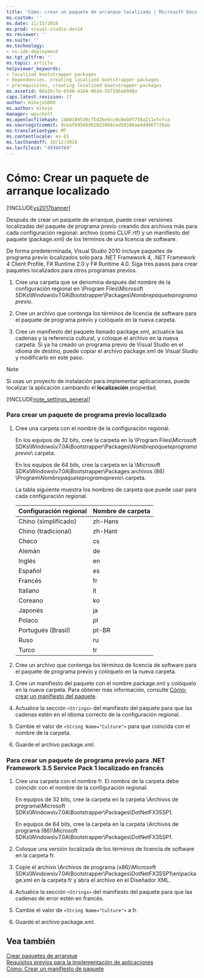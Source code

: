 ```yaml
---
title: 'Cómo: crear un paquete de arranque localizado | Microsoft Docs'
ms.custom: ''
ms.date: 11/15/2016
ms.prod: visual-studio-dev14
ms.reviewer: ''
ms.suite: ''
ms.technology:
- vs-ide-deployment
ms.tgt_pltfrm: ''
ms.topic: article
helpviewer_keywords:
- localized bootstrapper packages
- dependencies, creating localized bootstrapper packages
- prerequisites, creating localized bootstrapper packages
ms.assetid: 66a1bc7e-6540-4164-963d-557196a69d8a
caps.latest.revision: 17
author: mikejo5000
ms.author: mikejo
manager: wpickett
ms.openlocfilehash: 1408189539cf5d2be9cc9c0eb0f758a211efcfca
ms.sourcegitcommit: 9ceaf69568d61023868ced59108ae4dd46f720ab
ms.translationtype: MT
ms.contentlocale: es-ES
ms.lasthandoff: 10/12/2018
ms.locfileid: "49304764"
---
```

# <a name="how-to-create-a-localized-bootstrapper-package"></a>Cómo: Crear un paquete de arranque localizado
[!INCLUDE[vs2017banner](../includes/vs2017banner.md)]

Después de crear un paquete de arranque, puede crear versiones localizadas del paquete de programa previo creando dos archivos más para cada configuración regional: archivo (como CLUF.rtf) y un manifiesto del paquete (package.xml) de los términos de una licencia de software.  
  
 De forma predeterminada, Visual Studio 2010 incluye paquetes de programa previo localizados solo para .NET Framework 4, .NET Framework 4 Client Profile, F# Runtime 2.0 y F# Runtime 4.0. Siga tres pasos para crear paquetes localizados para otros programas previos.  
  
1.  Cree una carpeta que se denomina después del nombre de la configuración regional en \Program Files\Microsoft SDKs\Windows\v7.0A\Bootstrapper\Packages\\*Nombrepaqueteprogramaprevio*.  
  
2.  Cree un archivo que contenga los términos de licencia de software para el paquete de programa previo y colóquelo en la nueva carpeta.  
  
3.  Cree un manifiesto del paquete llamado package.xml, actualice las cadenas y la referencia cultural, y coloque el archivo en la nueva carpeta. Si ya ha creado un programa previo de Visual Studio en el idioma de destino, puede copiar el archivo package.xml de Visual Studio y modificarlo en este paso.  
  
> [!NOTE]
>  Si usas un proyecto de instalación para implementar aplicaciones, puede localizar la aplicación cambiando el **localización** propiedad.  
  
 [!INCLUDE[note_settings_general](../includes/note-settings-general-md.md)]  
  
### <a name="to-create-a-localized-bootstrapper-package"></a>Para crear un paquete de programa previo localizado  
  
1.  Cree una carpeta con el nombre de la configuración regional.  
  
     En los equipos de 32 bits, cree la carpeta en la \Program Files\Microsoft SDKs\Windows\v7.0A\Bootstrapper\Packages\\*Nombrepaqueteprogramaprevio*\ carpeta.  
  
     En los equipos de 64 bits, cree la carpeta en la \Microsoft SDKs\Windows\v7.0A\Bootstrapper\Packages archivos (86) \Program\\*Nombrepaqueteprogramaprevio*\ carpeta.  
  
     La tabla siguiente muestra los nombres de carpeta que puede usar para cada configuración regional.  
  
    |Configuración regional|Nombre de carpeta|  
    |------------|-----------------|  
    |Chino (simplificado)|zh-Hans|  
    |Chino (tradicional)|zh-Hant|  
    |Checo|cs|  
    |Alemán|de|  
    |Inglés|en|  
    |Español|es|  
    |Francés|fr|  
    |Italiano|it|  
    |Coreano|ko|  
    |Japonés|ja|  
    |Polaco|pl|  
    |Portugués (Brasil)|pt-BR|  
    |Ruso|ru|  
    |Turco|tr|  
  
2.  Cree un archivo que contenga los términos de licencia de software para el paquete de programa previo y colóquelo en la nueva carpeta.  
  
3.  Cree un manifiesto del paquete con el nombre package.xml y colóquelo en la nueva carpeta. Para obtener más información, consulte [Cómo: crear un manifiesto del paquete](../deployment/how-to-create-a-package-manifest.md).  
  
4.  Actualice la sección `<Strings>` del manifiesto del paquete para que las cadenas estén en el idioma correcto de la configuración regional.  
  
5.  Cambie el valor de `<String Name="Culture">` para que coincida con el nombre de la carpeta.  
  
6.  Guarde el archivo package.xml.  
  
### <a name="to-create-a-bootstrapper-package-for-net-framework-35-service-pack-1-localized-in-french"></a>Para crear un paquete de programa previo para .NET Framework 3.5 Service Pack 1 localizado en francés  
  
1.  Cree una carpeta con el nombre fr. El nombre de la carpeta debe coincidir con el nombre de la configuración regional.  
  
     En equipos de 32 bits, cree la carpeta en la carpeta \Archivos de programa\Microsoft SDKs\Windows\v7.0A\Bootstrapper\Packages\DotNetFX35SP1\.  
  
     En equipos de 64 bits, cree la carpeta en la carpeta \Archivos de programa (86)\Microsoft SDKs\Windows\v7.0A\Bootstrapper\Packages\DotNetFX35SP1\.  
  
2.  Coloque una versión localizada de los términos de licencia de software en la carpeta fr.  
  
3.  Copie el archivo \Archivos de programa (x86)\Microsoft SDKs\Windows\v7.0A\Bootstrapper\Packages\DotNetFX35SP1\en\package.xml en la carpeta fr y abra el archivo en el Diseñador XML.  
  
4.  Actualice la sección `<Strings>` del manifiesto del paquete para que las cadenas de error estén en francés.  
  
5.  Cambie el valor de `<String Name="Culture">` a fr.  
  
6.  Guarde el archivo package.xml.  
  
## <a name="see-also"></a>Vea también  
 [Crear paquetes de arranque](../deployment/creating-bootstrapper-packages.md)   
 [Requisitos previos para la implementación de aplicaciones](../deployment/application-deployment-prerequisites.md)   
 [Cómo: Crear un manifiesto de paquete](../deployment/how-to-create-a-package-manifest.md)



